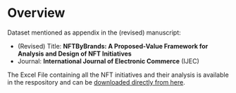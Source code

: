# Overview 
Dataset mentioned as appendix in the (revised) manuscript:
* (Revised) Title: **NFTByBrands: A Proposed-Value Framework for Analysis and Design of NFT Initiatives**
* Journal: **International Journal of Electronic Commerce** (IJEC)

The Excel File containing all the NFT initiatives and their analysis is available in the respository and can be [downloaded directly from here](https://github.com/AnonymousRsrchr/IJEC-NFTByBrands/raw/main/IJEC-NFTs-Dataset.xlsx).
